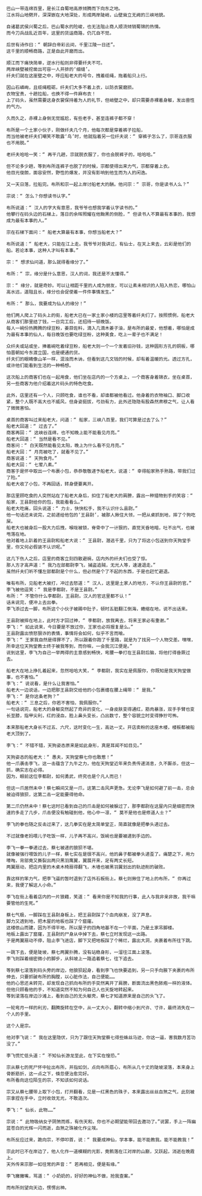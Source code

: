     巴山一带连绵百里，是长江自蜀地高原倾腾而下向东之地。
    江水将山地劈开，深深嵌在大地深处，形成两岸陡峭，山壁耸立无阙的三峡地貌。
    
    自诸葛武侯兴蜀之后，巴山蜀水的险峻，也无法阻止商人顺流倾销蜀锦的热情。
    而今刀兵战乱近百年，这里的货运商路，仍兀自不觉。
    
    后世有诗作曰：“ 朝辞白帝彩云间，千里江陵一日还”。
    这千里的顺畅商路，正是自此开磨而出。
    
    顺江而下痛快简单，逆水行船则非得要纤夫不可。
    两岸峡壁被挖凿出可容一人并排的‘细缝’。
    纤夫们就在这崖壁之中，呼应船老大的号令，拽着缆绳，拖着船只上行。
    
    因山石嶙峋，且缆绳粗砺，纤夫们大多不着上衣，以防衣裳磨损。
    衣物宝贵，十趟拉船，也换不得一件麻布衣！
    上了码头，虽然需要这身衣裳保持着为人的礼节，但峭壁之中，却只需要赤裸着身躯，发出兽性的气力。
    
    久而久之，赤裸上身倒无觉尴尬，有些老手，甚至连裤子都不穿！
    
    布所是一个土家小伙子，刚做纤夫几个月，他每次都是穿着裤子拉船，
    而当他被老纤夫们嘲笑不敢露‘鸟’时，他就指着另一位纤夫说：“ 穿裤子怎么了，宗哥连衣服也不用脱。”
    
    老纤夫哈哈一笑：“ 再干几趟，宗就脱衣服了，你也会脱裤子的，哈哈哈。”
    
    但不论多少趟，等到布所连裤子也脱了的时候，宗都使得出来力气，宗都穿着上衣。
    他目光俊朗，面容安然，野性的爆发，并没有影响到他生而为人的闲逸。
    
    又一天日落，拉船完。布所和宗一起上岸讨船老大的酬。他问宗：“ 宗哥，你是读书人么？”
    
    宗说：“ 怎么？你想读书认字。”
    
    布所说道：“ 汉人的字大有意思，我爷爷也想我学着认字读书的。” 
    他攀行在码头边的石梯上，落日的余晖照耀在他黝黑的侧脸，“ 但读书人不算最有本事的，我想成为最有本事的人。”
    
    宗在石梯下面问：“ 船老大算最有本事，你想当船老大？”
    
    布所说道：“ 船老大，只能在江上走。我爷爷对我讲过，有仙士，在天上来去，云彩是他们的船。若论本事，这种人才叫有本事。”
    
    宗：“ 想求仙问道，那么就得看缘分了。”
    
    布所：“ 宗，缘分是什么意思，汉人的词，我还是不太懂得。”
    
    宗：“ 缘分，就是奇妙。可以让相距千里的人成为朋友，可以让素未相识的人陷入热恋，哪怕山高水远，道阻且长，缘分也会促使着一件件事情发生。”
    
    布所：“ 那么，我要成为仙人的缘分！”
    
    他们两人爬上了码头上的街，船老大已在一家土家小楼的店里等着纤夫们了。按照惯例，船老大从商客们那里结了钱，一日完工后，还招待一顿晚饭。
    每人一碗份热腾腾的绿豆粉，姜蒜佐料，滴入几滴木姜子油，是布所的最爱，他想着，哪怕是成为最有本事的仙人，每日晚饭也要吃绿豆粉，这种美食，吃上一辈子也不满足！
    
    众纤夫或站或坐，捧着碗吃着绿豆粉，船老大则一个一个发着旧孙钱，这种圆形方孔的铜板，哪怕晋朝如今东渡立国，也是硬通的货。
    纤夫们的眼睛像山羊一样，混浊而木讷，但看到这几文钱的时候，却有着温暖的光。透过方孔，或许他们能看到生活的一种畅想。
    
    这次船上的商客们也在一起用食，他们坐在店内的一个方桌上，一个商客身着锦衣，坐在桌首，另一些商客为他介绍着这片码头的特色吃食。
    
    此外，店里还有一个人，只顾吃食，谁也不看，却谁都被他看过。他身着的衣物袖口、脚口收紧，整个人既不高大也不威风，但身姿挺拔，弓劲有力，此外还隐隐有股森然肃穆之气，让人看了微微害怕。
    
    桌首的商客叫过来船老大，问道：“ 船家，三峡八百里，我们可算是过去了么？”
    船老大回道：“ 过去了。”
    商客再回：“ 这峡谷连绵，也不知晚上能不能看见月亮。”
    船老大回道：“ 当然是看不见。”
    商客问：“ 白天既然能看见太阳，晚上为什么看不见月亮。”
    船老大回：“ 月亮被吃了，就看不见了。”
    商客说道：“ 天狗食月。”
    船老大回：“ 七荤八素。”
    商客于是怀中取出一个布裹小包，恭恭敬敬递予船老大，说道：“ 幸得船家熟手熟路，带我们过了险。”
    船老大收了小包，不再回话，转身便要离开。
    
    那店里顾吃食的人突然站在了船老大身后，扣住了船老大的肩膀，露出一种猎物到手的笑容：“ 船家，王县尉给你的包，我能看看么。”
    船老大吃痛，回头说道：“ 力士，快快松手，我不认识什么县尉。”
    他一句话还未说完，之前递给他包的‘王县尉’，被那人揪住大领，一把从桌抓到地，摔了个狗吃屎。
    船老大也被身后一股大力后拽，喉咙被锁，脊骨中了一计狠的，直觉天昏地暗，吐不出气，也被甩落在地。
    他对着地上趴着的王县尉和船老大说：“ 王县尉，潜逃千里，只为了将这小包送到你天狗堂手里，你又何必假装不认识呢。”
    
    这几下伤人之后，店里的商客立刻四散避祸，店内外的纤夫们也受了惊。
    那人方才高声道：“ 我乃左部都尉李飞，捕盗追贼，无光人等，速速退走。”
    虽然纤夫们听不懂左部都尉是个什么，但必然是个了不起的东西，于是也赶忙避退。
    
    唯有布所，见船老大被打，冲过去怒道：“ 汉人，这里是土家人的地方，不认你王县尉的官。”
    李飞被他逗笑：“ 我是李都尉，不是王县尉。”
    布所：“ 不管你什么李都尉，王县尉。汉人的官这里都不认！”
    话未说完，便冲上去出拳。
    李飞添过去一脚，布所这个小伙子被踢中肚子，顿时五脏翻江倒海，蜷缩在地，说不出话来。
    
    王县尉被摔在地上，此时方才回过神，“ 李都尉，放我离去，将来王家必有重谢。”
    李飞：“ 如此说来，今日要是不放过你，王家也必将报复是么。”
    王县尉露出愤怒狠诈的表情，事情将会如何，似乎不言而喻。
    李飞：“ 王家我自然是得罪不了，所以跟着你跑了千里路，就是为了找另一个人物交差。嘿嘿，所幸这位天狗堂教士终于被我等到，而你嘛，一会我沉江便是。”
    说到这里，李飞为自己一举两得的主意感到畅快，弯腰一拳打在王县尉后脑，将他打得昏厥过去。
    
    船老大在地上挣扎着起来，忽然哈哈大笑，“ 李都尉，我实在是佩服你，你既知是我天狗堂做事，也不害怕。”
    李飞：“ 说说看，是什么让我害怕。”
    船老大一边说话，一边把那王县尉交给他的小包裹缠在腰上绳带：“ 是我。”
    李飞：“ 是你这条老狗？”
    船老大：“ 三息之后，你若不害怕，我佩服你。”
    一句话说完，船老大的身躯突然起了奇异的变化，一身皮肤变得通红，筋肉暴涨，双手手臂也变长至膝，指甲尖利，红的浸血，脸上鼻头变长，凸出数寸，整个容貌立时变得狰狞可怖。
    
    本来那船老大身长不过五、六尺，这时变化一生，高达一丈。开店卖粉的这座木楼，楼板都被船老大顶到了。
    
    李飞：“ 不错不错，天狗姿态原来是如此身形，真是耳闻不如目见。”
    
    天狗姿态的船老大：“ 愚夫，天狗堂蔡七你也敢惹！”
    他一爪袭击李飞，这一击蕴含了九牛之力，他在天狗堂近年来负责传递消息，久不厮杀，但这一抓，确实志在必得。
    因为，眼前这位李都尉，如何勇武，终究也是个凡人而已！
    
    但这一爪居然未中！蔡七瞬间又是一爪，这第二击风声更急。无论李飞是如何避了前一击，总会被迫得狼狈，这第二击一定能要得他命。
    
    第二爪仍然未中！蔡七这时已看到自己的爪击是如何被躲过了，那李都尉在这屋内只是细密而快速的多走了几步，爪击便没有触碰到他，他心中一凛，“ 莫不是他也是修道人士？”
    
    李飞的拳也随之反击过来了，这几拳实在是太简单堂正，简直就像是把拳头递过去。
    
    不过就像老妈喂儿子吃饭一样，儿子再不高兴，饭碗也是要被递到手边的。
    
    李飞一拳一拳递过去，蔡七被递的狼狈不堪。
    就像被强行喂饭的儿子一样，蔡七实在是很不高兴，他的鼻子都被拳头递歪了。痛楚之下，用力嚎啕，背部竟又撕裂出两只黑羽鹰翼，翼展开来，足有两丈长短。
    两翼扇动，把店内里的木桌木椅扇得翻飞，木墙也被黑羽翼划出的轨迹削的破败。
    
    靠这样的笨力气，把李飞逼的暂时退到了店外石板街上。蔡七则揪住了地上的布所，“ 你再过来，我便了解这人小命。”
    
    李飞在街上看着店内的一片狼藉，笑道：“ 看来你是不知我的行事，此人与我非亲非故，我干嘛要管他的生死。”
    
    蔡七气极，一脚踩在王县尉身板上，把王县尉踩了个血肉崩发，没了声息。
    脚力又透到地，把木屋的地板也踩了个窟窿。
    这楼依山而建，因为不得平地，所以屋子的四角地基不在一个平面，乃是土家吊脚楼。
    地板上露出了窟窿，王县尉的尸身从中掉下去，蔡七立时发现这一出路。
    于是两翼扇动不停，阻止李飞进店，脚下又把地板踩了个稀烂，露出大洞，夹裹着布所往下跳。
    
    一跳下去，便是陡坡，蔡七两翼扑腾，没有站稳身形，一溜往江面上滚落。
    李飞则踩着细密微小的脚步，从斜坡上一路追着蔡七，往下追去。
    
    等到蔡七滚落到码头旁的岸边，他狼狈起身，看到李飞也快要追到，另一只手向腋下夹裹的布所伸去，只要抓破布所的胸膛，以心脏作法，自己便能……
    他的心思还未转完，却发现自己抓向布所的手突然离开了肩膀，断面流出黑色脓疱一样的液体。
    但他只顾看他的手，不知道突然不知为何自己人也天旋地转起来。
    等到滚落在岸边沙滩上，看到自己的无头躯壳，蔡七才知道原来是自己的头飞了。
    
    一轮弯月一样的利刃，翻腾旋转在空中，从一丈大小，翻转中缩小到尺许、寸许，最终消失在一个人的手里。
    
    这个人是宗。
    
    他对李飞说：“ 我在这里隐伏，只为了跟住天狗堂蔡七得些蛛丝马迹，你这一逼，害我数月苦功没了。”
    
    李飞慌忙低头道：“ 不知仙长游龙至此，在下实在惶恐。”
    
    宗从蔡七的死尸怀中扯出布所，并指如剑，点向布所眉心，布所从几十丈的陡坡滚落，本来身上骨断筋折，这一点之下，倏忽便治愈完好。
    布所看向这位陌生的宗，不知该如何说话。
    
    宗又从蔡七腰带上取下小包，打开翻看，见是一红黑色的珠子，本来露出丝丝血煞之气，此刻被宗拿捏在手中，立时收敛无光，不敢造次。
    
    李飞：“ 仙长，此物……”
    
    宗说：“ 此物吸纳女子阴煞而练，有伤天和，你也不必期望能带回去邀功了。”说罢，手上一阵幽蓝苍白的光辉一闪而逝，血煞之珠被化作尘埃。
    
    布所反应过来，跪向宗，不停叩首，说：“ 我要成神仙，学本事，能不能教我。能不能教我！”
    
    宗此时已不在岸边了，他人化作一道模糊的光影，竟鹘落在江对岸的山巅，又跃起，消逝在晚霞上。
    天外传来宗那一如往常的声音：“ 若再相见，便是有缘。”
    
    李飞撇撇嘴，骂道：“ 小奶奶的，好好的神仙不做，抢我查案。”
    
    而布所则望向天边，愣愣出神。
    
    
    
    
    
    
    
    
     
    
    
    
    
    
 
    
    
    